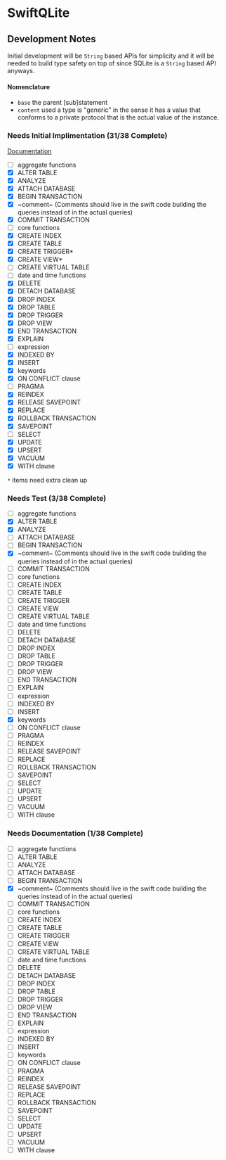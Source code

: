 # SwiftQLite

## Development Notes
Initial development will be `String` based APIs for simplicity and it will be needed to build type safety on top of since SQLite is a `String` based API anyways.

#### Nomenclature
* `base` the parent [sub]statement
* `content` used a type is "generic" in the sense it has a value that conforms to a private protocol that is the actual value of the instance.

### Needs Initial Implimentation (31/38 Complete)
[Documentation](https://www.sqlite.org/lang.html)
* [ ] aggregate functions
* [X] ALTER TABLE
* [X] ANALYZE
* [X] ATTACH DATABASE
* [X] BEGIN TRANSACTION
* [X] ~comment~ (Comments should live in the swift code building the queries instead of in the actual queries)
* [X] COMMIT TRANSACTION
* [ ] core functions
* [X] CREATE INDEX
* [X] CREATE TABLE
* [X] CREATE TRIGGER*
* [X] CREATE VIEW*
* [ ] CREATE VIRTUAL TABLE
* [ ] date and time functions
* [X] DELETE
* [X] DETACH DATABASE
* [X] DROP INDEX
* [X] DROP TABLE
* [X] DROP TRIGGER
* [X] DROP VIEW
* [X] END TRANSACTION
* [X] EXPLAIN
* [ ] expression
* [X] INDEXED BY
* [X] INSERT
* [X] keywords
* [X] ON CONFLICT clause
* [ ] PRAGMA
* [X] REINDEX
* [X] RELEASE SAVEPOINT
* [X] REPLACE
* [X] ROLLBACK TRANSACTION
* [X] SAVEPOINT
* [ ] SELECT
* [X] UPDATE
* [X] UPSERT
* [X] VACUUM
* [X] WITH clause

`*` items need extra clean up

### Needs Test (3/38 Complete)
* [ ] aggregate functions
* [X] ALTER TABLE
* [X] ANALYZE
* [ ] ATTACH DATABASE
* [ ] BEGIN TRANSACTION
* [X] ~comment~ (Comments should live in the swift code building the queries instead of in the actual queries)
* [ ] COMMIT TRANSACTION
* [ ] core functions
* [ ] CREATE INDEX
* [ ] CREATE TABLE
* [ ] CREATE TRIGGER
* [ ] CREATE VIEW
* [ ] CREATE VIRTUAL TABLE
* [ ] date and time functions
* [ ] DELETE
* [ ] DETACH DATABASE
* [ ] DROP INDEX
* [ ] DROP TABLE
* [ ] DROP TRIGGER
* [ ] DROP VIEW
* [ ] END TRANSACTION
* [ ] EXPLAIN
* [ ] expression
* [ ] INDEXED BY
* [ ] INSERT
* [X] keywords
* [ ] ON CONFLICT clause
* [ ] PRAGMA
* [ ] REINDEX
* [ ] RELEASE SAVEPOINT
* [ ] REPLACE
* [ ] ROLLBACK TRANSACTION
* [ ] SAVEPOINT
* [ ] SELECT
* [ ] UPDATE
* [ ] UPSERT
* [ ] VACUUM
* [ ] WITH clause

### Needs Documentation (1/38 Complete)
* [ ] aggregate functions
* [ ] ALTER TABLE
* [ ] ANALYZE
* [ ] ATTACH DATABASE
* [ ] BEGIN TRANSACTION
* [X] ~comment~ (Comments should live in the swift code building the queries instead of in the actual queries)
* [ ] COMMIT TRANSACTION
* [ ] core functions
* [ ] CREATE INDEX
* [ ] CREATE TABLE
* [ ] CREATE TRIGGER
* [ ] CREATE VIEW
* [ ] CREATE VIRTUAL TABLE
* [ ] date and time functions
* [ ] DELETE
* [ ] DETACH DATABASE
* [ ] DROP INDEX
* [ ] DROP TABLE
* [ ] DROP TRIGGER
* [ ] DROP VIEW
* [ ] END TRANSACTION
* [ ] EXPLAIN
* [ ] expression
* [ ] INDEXED BY
* [ ] INSERT
* [ ] keywords
* [ ] ON CONFLICT clause
* [ ] PRAGMA
* [ ] REINDEX
* [ ] RELEASE SAVEPOINT
* [ ] REPLACE
* [ ] ROLLBACK TRANSACTION
* [ ] SAVEPOINT
* [ ] SELECT
* [ ] UPDATE
* [ ] UPSERT
* [ ] VACUUM
* [ ] WITH clause
